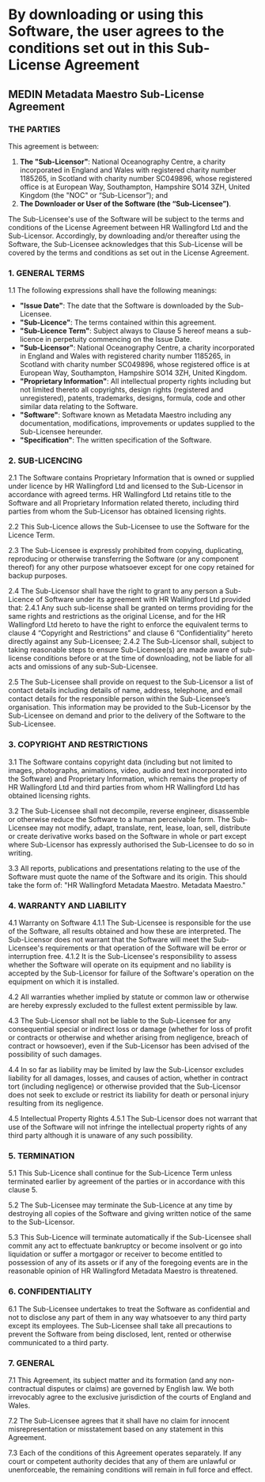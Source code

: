 # By downloading or using this Software, the user agrees to the conditions set out in this Sub-License Agreement

## MEDIN Metadata Maestro Sub-License Agreement

### THE PARTIES

This agreement is between:
1. **The "Sub-Licensor"**: National Oceanography Centre, a charity incorporated in England and Wales with registered charity number 1185265, in Scotland with charity number SC049896, whose registered office is at European Way, Southampton, Hampshire SO14 3ZH, United Kingdom (the "NOC" or “Sub-Licensor”); and
2. **The Downloader or User of the Software (the “Sub-Licensee”)**.

The Sub-Licensee's use of the Software will be subject to the terms and conditions of the License Agreement between HR Wallingford Ltd and the Sub-Licensor. Accordingly, by downloading and/or thereafter using the Software, the Sub-Licensee acknowledges that this Sub-License will be covered by the terms and conditions as set out in the License Agreement.

### 1. GENERAL TERMS
1.1 The following expressions shall have the following meanings:
   - **"Issue Date"**: The date that the Software is downloaded by the Sub-Licensee.
   - **"Sub-Licence"**: The terms contained within this agreement.
   - **"Sub-Licence Term"**: Subject always to Clause 5 hereof means a sub-licence in perpetuity commencing on the Issue Date.
   - **"Sub-Licensor"**: National Oceanography Centre, a charity incorporated in England and Wales with registered charity number 1185265, in Scotland with charity number SC049896, whose registered office is at European Way, Southampton, Hampshire SO14 3ZH, United Kingdom.
   - **"Proprietary Information"**: All intellectual property rights including but not limited thereto all copyrights, design rights (registered and unregistered), patents, trademarks, designs, formula, code and other similar data relating to the Software.
   - **"Software"**: Software known as Metadata Maestro including any documentation, modifications, improvements or updates supplied to the Sub-Licensee hereunder.
   - **"Specification"**: The written specification of the Software.

### 2. SUB-LICENCING
2.1 The Software contains Proprietary Information that is owned or supplied under licence by HR Wallingford Ltd and licensed to the Sub-Licensor in accordance with agreed terms. HR Wallingford Ltd retains title to the Software and all Proprietary Information related thereto, including third parties from whom the Sub-Licensor has obtained licensing rights.

2.2 This Sub-Licence allows the Sub-Licensee to use the Software for the Licence Term.

2.3 The Sub-Licensee is expressly prohibited from copying, duplicating, reproducing or otherwise transferring the Software (or any component thereof) for any other purpose whatsoever except for one copy retained for backup purposes.

2.4 The Sub-Licensor shall have the right to grant to any person a Sub-Licence of Software under its agreement with HR Wallingford Ltd provided that:
   2.4.1 Any such sub-license shall be granted on terms providing for the same rights and restrictions as the original License, and for the HR Wallingford Ltd hereto to have the right to enforce the equivalent terms to clause 4 “Copyright and Restrictions” and clause 6 “Confidentiality” hereto directly against any Sub-Licensee;
   2.4.2 The Sub-Licensor shall, subject to taking reasonable steps to ensure Sub-Licensee(s) are made aware of sub-license conditions before or at the time of downloading, not be liable for all acts and omissions of any sub-Sub-Licensee.

2.5 The Sub-Licensee shall provide on request to the Sub-Licensor a list of contact details including details of name, address, telephone, and email contact details for the responsible person within the Sub-Licensee’s organisation. This information may be provided to the Sub-Licensor by the Sub-Licensee on demand and prior to the delivery of the Software to the Sub-Licensee.

### 3. COPYRIGHT AND RESTRICTIONS
3.1 The Software contains copyright data (including but not limited to images, photographs, animations, video, audio and text incorporated into the Software) and Proprietary Information, which remains the property of HR Wallingford Ltd and third parties from whom HR Wallingford Ltd has obtained licensing rights.

3.2 The Sub-Licensee shall not decompile, reverse engineer, disassemble or otherwise reduce the Software to a human perceivable form. The Sub-Licensee may not modify, adapt, translate, rent, lease, loan, sell, distribute or create derivative works based on the Software in whole or part except where Sub-Licensor has expressly authorised the Sub-Licensee to do so in writing.

3.3 All reports, publications and presentations relating to the use of the Software must quote the name of the Software and its origin. This should take the form of: "HR Wallingford Metadata Maestro. Metadata Maestro."

### 4. WARRANTY AND LIABILITY
4.1 Warranty on Software
   4.1.1 The Sub-Licensee is responsible for the use of the Software, all results obtained and how these are interpreted. The Sub-Licensor does not warrant that the Software will meet the Sub-Licensee's requirements or that operation of the Software will be error or interruption free.
   4.1.2 It is the Sub-Licensee's responsibility to assess whether the Software will operate on its equipment and no liability is accepted by the Sub-Licensor for failure of the Software's operation on the equipment on which it is installed.

4.2 All warranties whether implied by statute or common law or otherwise are hereby expressly excluded to the fullest extent permissible by law.

4.3 The Sub-Licensor shall not be liable to the Sub-Licensee for any consequential special or indirect loss or damage (whether for loss of profit or contracts or otherwise and whether arising from negligence, breach of contract or howsoever), even if the Sub-Licensor has been advised of the possibility of such damages.

4.4 In so far as liability may be limited by law the Sub-Licensor excludes liability for all damages, losses, and causes of action, whether in contract tort (including negligence) or otherwise provided that the Sub-Licensor does not seek to exclude or restrict its liability for death or personal injury resulting from its negligence.

4.5 Intellectual Property Rights
   4.5.1 The Sub-Licensor does not warrant that use of the Software will not infringe the intellectual property rights of any third party although it is unaware of any such possibility.

### 5. TERMINATION
5.1 This Sub-Licence shall continue for the Sub-Licence Term unless terminated earlier by agreement of the parties or in accordance with this clause 5.

5.2 The Sub-Licensee may terminate the Sub-Licence at any time by destroying all copies of the Software and giving written notice of the same to the Sub-Licensor.

5.3 This Sub-Licence will terminate automatically if the Sub-Licensee shall commit any act to effectuate bankruptcy or become insolvent or go into liquidation or suffer a mortgagor or receiver to become entitled to possession of any of its assets or if any of the foregoing events are in the reasonable opinion of HR Wallingford Metadata Maestro is threatened.

### 6. CONFIDENTIALITY
6.1 The Sub-Licensee undertakes to treat the Software as confidential and not to disclose any part of them in any way whatsoever to any third party except its employees. The Sub-Licensee shall take all precautions to prevent the Software from being disclosed, lent, rented or otherwise communicated to a third party.

### 7. GENERAL
7.1 This Agreement, its subject matter and its formation (and any non-contractual disputes or claims) are governed by English law. We both irrevocably agree to the exclusive jurisdiction of the courts of England and Wales.

7.2 The Sub-Licensee agrees that it shall have no claim for innocent misrepresentation or misstatement based on any statement in this Agreement.

7.3 Each of the conditions of this Agreement operates separately. If any court or competent authority decides that any of them are unlawful or unenforceable, the remaining conditions will remain in full force and effect.